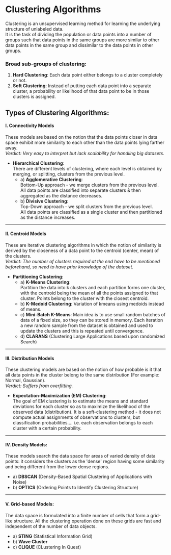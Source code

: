 # Clustering Algorithms

Clustering is an unsupervised learning method for learning the underlying structure of unlabeled data. \
It is the task of dividing the population or data points into a number of groups such that data points in the same groups are more similar to other data points in the same group and dissimilar to the data points in other groups.

### Broad sub-groups of clustering:

1. **Hard Clustering**:
Each data point either belongs to a cluster completely or not. 
2. **Soft Clustering**:
Instead of putting each data point into a separate cluster, a probability or likelihood of that data point to be in those clusters is assigned.

## Types of Clustering Algorithms:
#### I. Connectivity Models 
These models are based on the notion that the data points closer in data space exhibit more similarity to each other than the data points lying farther away. \
_Verdict: Very easy to interpret but lack scalability for handling big datasets._
  * **Hierarchical Clustering**: \
    There are different levels of clustering, where each level is obtained by merging, or splitting, clusters from the previous level.
      * a) **Agglomerative Clustering**: \
           Bottom-Up approach - we merge clusters from the previous level. \
           All data points are classified into separate clusters & then aggregated as the distance decreases.
      * b) **Divisive Clustering**: \
           Top-Down approach - we split clusters from the previous level. \
           All data points are classified as a single cluster and then partitioned as the distance increases. 
------------
#### II. Centroid Models 
These are iterative clustering algorithms in which the notion of similarity is derived by the closeness of a data point to the centroid (center, mean) of the clusters. \
_Verdict: The number of clusters required at the end have to be mentioned beforehand, so need to have prior knowledge of the dataset._
  * **Partitioning Clustering**: 
    * a) **K-Means Clustering**: \
         Partition the data into k clusters and each partition forms one cluster, with the centroid being the mean of all the points assigned to that cluster. Points belong to the cluster with the closest centroid.
    * b) **K-Medoid Clustering**:
         Variation of kmeans using medoids instead of means.
    * c) **Mini-Batch K-Means**:
         Main idea is to use small random batches of data of a fixed size, so they can be stored in memory. Each iteration a new random sample from the dataset is obtained and used to update the clusters and this is repeated until convergence.
    * d) **CLARANS** (Clustering Large Applications based upon randomized Search) 
------------
#### III. Distribution Models
These clustering models are based on the notion of how probable is it that all data points in the cluster belong to the same distribution (For example: Normal, Gaussian). \
_Verdict: Suffers from overfitting._
  * **Expectation-Maximization (EM) Clustering**: \
    The goal of EM clustering is to estimate the means and standard deviations for each cluster so as to maximize the likelihood of the observed data (distribution). It is a soft-clustering method - it does not compute actual assignments of observations to clusters, but classification probabilities.... i.e. each observation belongs to each cluster with a certain probability. 
------------
#### IV. Density Models: 
These models search the data space for areas of varied density of data points: it considers the clusters as the 'dense' region having some similarity and being different from the lower dense regions.
  * a) **DBSCAN** (Density-Based Spatial Clustering of Applications with Noise)
  * b) **OPTICS** (Ordering Points to Identify Clustering Structure)
------------
#### V. Grid-based Models:
The data space is formulated into a finite number of cells that form a grid-like structure. All the clustering operation done on these grids are fast and independent of the number of data objects. 
  * a) **STING** (Statistical Information Grid)
  * b) **Wave Cluster**
  * c) **CLIQUE** (CLustering In Quest)
 
